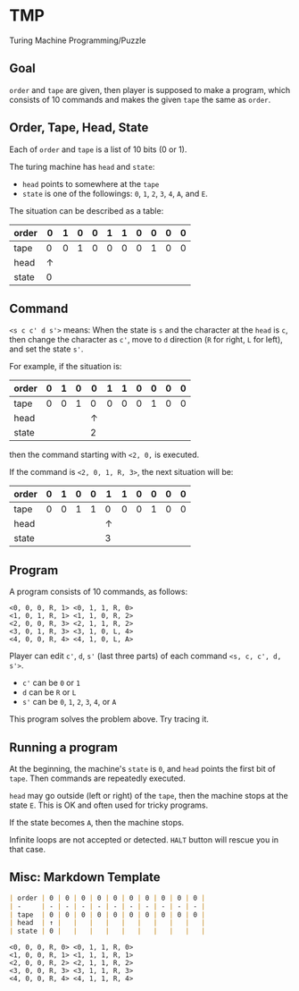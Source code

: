 # TMP

Turing Machine Programming/Puzzle

## Goal

`order` and `tape` are given, then player is supposed to make a program, which consists of 10 commands and makes the given `tape` the same as `order`.

## Order, Tape, Head, State

Each of `order` and `tape` is a list of 10 bits (0 or 1).

The turing machine has `head` and `state`:

- `head` points to somewhere at the `tape`
- `state` is one of the followings: `0`, `1`, `2`, `3`, `4`, `A`, and `E`.

The situation can be described as a table:

| order | 0 | 1 | 0 | 0 | 1 | 1 | 0 | 0 | 0 | 0 |
| -     | - | - | - | - | - | - | - | - | - | - |
| tape  | 0 | 0 | 1 | 0 | 0 | 0 | 0 | 1 | 0 | 0 |
| head  | ↑ |   |   |   |   |   |   |   |   |   |
| state | 0 |   |   |   |   |   |   |   |   |   |

## Command

`<s c c' d s'>` means: When the state is `s` and the character at the `head` is `c`, then change the character as `c'`, move to `d` direction (`R` for right, `L` for left), and set the state `s'`.

For example, if the situation is:

| order | 0 | 1 | 0 | 0 | 1 | 1 | 0 | 0 | 0 | 0 |
| -     | - | - | - | - | - | - | - | - | - | - |
| tape  | 0 | 0 | 1 | 0 | 0 | 0 | 0 | 1 | 0 | 0 |
| head  |   |   |   | ↑ |   |   |   |   |   |   |
| state |   |   |   | 2 |   |   |   |   |   |   |

then the command starting with `<2, 0,` is executed.

If the command is `<2, 0, 1, R, 3>`, the next situation will be:

| order | 0 | 1 | 0 | 0 | 1 | 1 | 0 | 0 | 0 | 0 |
| -     | - | - | - | - | - | - | - | - | - | - |
| tape  | 0 | 0 | 1 | 1 | 0 | 0 | 0 | 1 | 0 | 0 |
| head  |   |   |   |   | ↑ |   |   |   |   |   |
| state |   |   |   |   | 3 |   |   |   |   |   |

## Program

A program consists of 10 commands, as follows:

```
<0, 0, 0, R, 1> <0, 1, 1, R, 0>
<1, 0, 1, R, 1> <1, 1, 0, R, 2>
<2, 0, 0, R, 3> <2, 1, 1, R, 2>
<3, 0, 1, R, 3> <3, 1, 0, L, 4>
<4, 0, 0, R, 4> <4, 1, 0, L, A>
```

Player can edit `c'`, `d`, `s'` (last three parts) of each command `<s, c, c', d, s'>`.

- `c'` can be `0` or `1`
- `d` can be `R` or `L`
- `s'` can be `0`, `1`, `2`, `3`, `4`, or `A`

This program solves the problem above. Try tracing it.

## Running a program

At the beginning, the machine's `state` is `0`, and `head` points the first bit of `tape`. Then commands are repeatedly executed.

`head` may go outside (left or right) of the `tape`, then the machine stops at the state `E`. This is OK and often used for tricky programs.

If the state becomes `A`, then the machine stops.

Infinite loops are not accepted or detected. `HALT` button will rescue you in that case.

## Misc: Markdown Template

```md
| order | 0 | 0 | 0 | 0 | 0 | 0 | 0 | 0 | 0 | 0 |
| -     | - | - | - | - | - | - | - | - | - | - |
| tape  | 0 | 0 | 0 | 0 | 0 | 0 | 0 | 0 | 0 | 0 |
| head  | ↑ |   |   |   |   |   |   |   |   |   |
| state | 0 |   |   |   |   |   |   |   |   |   |
```

```
<0, 0, 0, R, 0> <0, 1, 1, R, 0>
<1, 0, 0, R, 1> <1, 1, 1, R, 1>
<2, 0, 0, R, 2> <2, 1, 1, R, 2>
<3, 0, 0, R, 3> <3, 1, 1, R, 3>
<4, 0, 0, R, 4> <4, 1, 1, R, 4>
```
